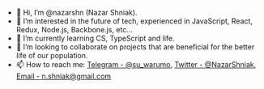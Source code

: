 - 👋 Hi, I’m @nazarshn (Nazar Shniak).
- 👀 I’m interested in the future of tech, experienced in JavaScript, React, Redux, Node.js, Backbone.js, etc... 
- 🌱 I’m currently learning CS, TypeScript and life.
- 💞️ I’m looking to collaborate on projects that are beneficial for the better life of our population.
- 📫 How to reach me: [Telegram - @su_warumo](https://t.me/su_warumo), [Twitter - @NazarShniak](https://twitter.com/NazarShniak), [Email - n.shniak@gmail.com](mailto:n.shniak@gmail.com)
